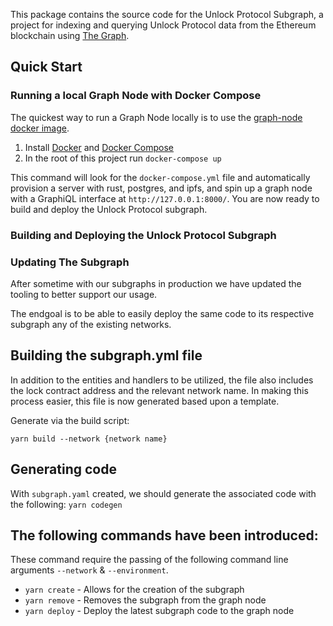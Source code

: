 This package contains the source code for the Unlock Protocol Subgraph, a project for
indexing and querying Unlock Protocol data from the Ethereum blockchain using [The Graph](https://thegraph.com).

## Quick Start

### Running a local Graph Node with Docker Compose

The quickest way to run a Graph Node locally is to use the
[graph-node docker image](https://hub.docker.com/r/graphprotocol/graph-node/).

1. Install [Docker](https://docs.docker.com) and [Docker Compose](https://docs.docker.com/compose/install/)
2. In the root of this project run `docker-compose up`

This command will look for the `docker-compose.yml` file and automatically provision a server with rust, postgres, and ipfs, and
spin up a graph node with a GraphiQL interface at `http://127.0.0.1:8000/`.
You are now ready to build and deploy the Unlock Protocol subgraph.

### Building and Deploying the Unlock Protocol Subgraph

### Updating The Subgraph

After sometime with our subgraphs in production we have updated the tooling to better support our usage.

The endgoal is to be able to easily deploy the same code to its respective subgraph any of the existing networks.

## Building the subgraph.yml file

In addition to the entities and handlers to be utilized, the file also includes the lock contract address and the relevant network name. In making this process easier, this file is now generated based upon a template. 

Generate via the build script:

`yarn build --network {network name}`


## Generating code

With `subgraph.yaml` created, we should generate the associated code with the following:
`yarn codegen`


## The following commands have been introduced:

These command require the passing of the following command line arguments `--network` & `--environment`.

* `yarn create` - Allows for the creation of the subgraph
* `yarn remove` - Removes the subgraph from the graph node
* `yarn deploy` - Deploy the latest subgraph code to the graph node
